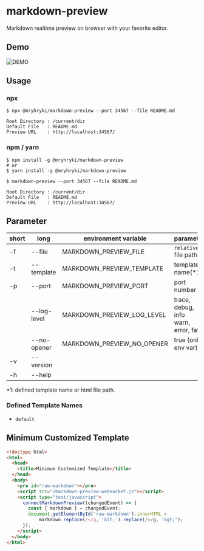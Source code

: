 # markdown-preview

Markdown realtime preview on browser with your favorite editor.

## Demo

![DEMO](https://github.com/mryhryki/markdown-preview/raw/master/gif/demo.gif)

## Usage

### npx

```
$ npx @mryhryki/markdown-preview --port 34567 --file README.md

Root Directory : /current/dir
Default File   : README.md
Preview URL    : http://localhost:34567/
```

### npm / yarn

```
$ npm install -g @mryhryki/markdown-preview
# or
$ yarn install -g @mryhryki/markdown-preview

$ markdown-preview --port 34567 --file README.md

Root Directory : /current/dir
Default File   : README.md
Preview URL    : http://localhost:34567/
```

## Parameter

| short | long        | environment variable       | parameter                                | required | default   |
|-------|-------------|----------------------------|------------------------------------------|----------|-----------|
| -f    | --file      | MARKDOWN_PREVIEW_FILE      | `relative` file path                     | no       | README.md |
| -t    | --template  | MARKDOWN_PREVIEW_TEMPLATE  | template name(*1)                        | no       | default   |
| -p    | --port      | MARKDOWN_PREVIEW_PORT      | port number                              | no       | 34567     |
|       | --log-level | MARKDOWN_PREVIEW_LOG_LEVEL | trace, debug, info<br>warn, error, fatal | no       | info      |
|       | --no-opener | MARKDOWN_PREVIEW_NO_OPENER | true (only env var)                      | no       |           |
| -v    | --version   |                            |                                          | no       |           |
| -h    | --help      |                            |                                          | no       |           |

*1: defined template name or html file path.

### Defined Template Names

* `default`

## Minimum Customized Template

```html
<!doctype html>
<html>
  <head>
    <title>Minimum Customized Template</title>
  </head>
  <body>
    <pre id="raw-markdown"></pre>
    <script src="/markdown-preview-websocket.js"></script>
    <script type="text/javascript">
      connectMarkdownPreview((changedEvent) => {
        const { markdown } = changedEvent;
        document.getElementById('raw-markdown').innerHTML =
            markdown.replace(/</g, '&lt;').replace(/>/g, '&gt;');
      });
    </script>
  </body>
</html>
```

